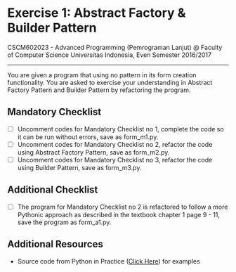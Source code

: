 Exercise 1: Abstract Factory & Builder Pattern
====================================

CSCM602023 - Advanced Programming (Pemrograman Lanjut) @ Faculty of
Computer Science Universitas Indonesia, Even Semester 2016/2017

* * *

You are given a program that using no pattern in its form creation functionality.  You are asked to 
exercise your understanding in Abstract Factory Pattern and Builder Pattern by 
refactoring the program.

Mandatory Checklist
-------------------

* [ ] Uncomment codes for Mandatory Checklist no 1, complete the code so it can be run without errors, save as form_m1.py.
* [ ] Uncomment codes for Mandatory Checklist no 2, refactor the code using Abstract Factory Pattern, save as form_m2.py.
* [ ] Uncomment codes for Mandatory Checklist no 3, refactor the code using Builder Pattern, save as form_m3.py.  

Additional Checklist
--------------------
* [ ] The program for Mandatory Checklist no 2 is refactored to follow a more Pythonic approach 
as described in the textbook chapter 1 page 9 - 11, save the program as form_a1.py.

Additional Resources
--------------------

- Source code from Python in Practice ([Click Here](http://www.qtrac.eu/pipbook.html)) for examples
